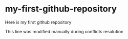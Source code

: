 # my-first-github-repository

Here is my first github repository

This line was modified manually during conflicts resolution

